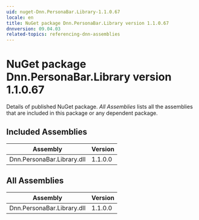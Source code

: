 ```yaml
---
uid: nuget-Dnn.PersonaBar.Library-1.1.0.67
locale: en
title: NuGet package Dnn.PersonaBar.Library version 1.1.0.67
dnnversion: 09.04.03
related-topics: referencing-dnn-assemblies
---
```


# NuGet package Dnn.PersonaBar.Library version 1.1.0.67
Details of published NuGet package.
*All Assemblies* lists all the assemblies that are included in this package or any dependent package.

## Included Assemblies

|Assembly|Version|
|---|---|
|Dnn.PersonaBar.Library.dll|1.1.0.0|

## All Assemblies

|Assembly|Version|
|---|---|
|Dnn.PersonaBar.Library.dll|1.1.0.0|

